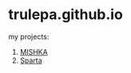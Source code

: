 # trulepa.github.io
my projects:

1) [MISHKA](http://trulepa.github.io/mishka/index.html)
2) [Sparta](http://trulepa.github.io/sparta/index.html)